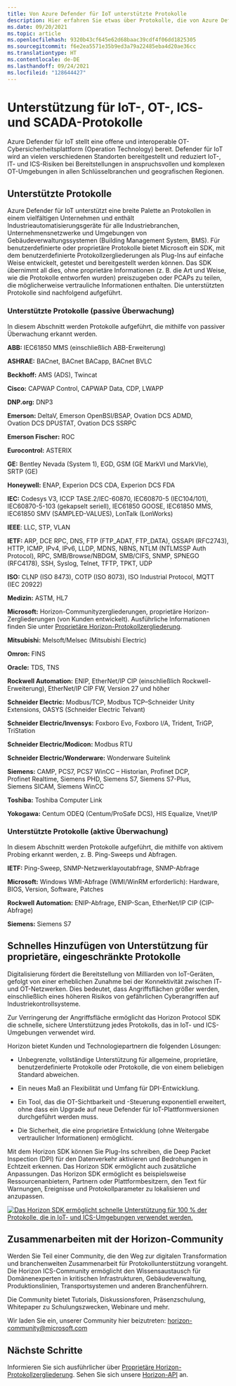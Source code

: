 ```yaml
---
title: Von Azure Defender für IoT unterstützte Protokolle
description: Hier erfahren Sie etwas über Protokolle, die von Azure Defender für IoT unterstützt werden.
ms.date: 09/20/2021
ms.topic: article
ms.openlocfilehash: 9320b43cf645e62d68baac39cdf4f06dd1825305
ms.sourcegitcommit: f6e2ea5571e35b9ed3a79a22485eba4d20ae36cc
ms.translationtype: HT
ms.contentlocale: de-DE
ms.lasthandoff: 09/24/2021
ms.locfileid: "128644427"
---
```

# <a name="support-for-iot-ot-ics-and-scada-protocols"></a>Unterstützung für IoT-, OT-, ICS- und SCADA-Protokolle

Azure Defender für IoT stellt eine offene und interoperable OT-Cybersicherheitsplattform (Operation Technology) bereit. Defender für IoT wird an vielen verschiedenen Standorten bereitgestellt und reduziert IoT-, IT- und ICS-Risiken bei Bereitstellungen in anspruchsvollen und komplexen OT-Umgebungen in allen Schlüsselbranchen und geografischen Regionen.

## <a name="supported-protocols"></a>Unterstützte Protokolle

Azure Defender für IoT unterstützt eine breite Palette an Protokollen in einem vielfältigen Unternehmen und enthält Industrieautomatisierungsgeräte für alle Industriebranchen, Unternehmensnetzwerke und Umgebungen von Gebäudeverwaltungssystemen (Building Management System, BMS). Für benutzerdefinierte oder proprietäre Protokolle bietet Microsoft ein SDK, mit dem benutzerdefinierte Protokollzergliederungen als Plug-Ins auf einfache Weise entwickelt, getestet und bereitgestellt werden können. Das SDK übernimmt all dies, ohne proprietäre Informationen (z. B. die Art und Weise, wie die Protokolle entworfen wurden) preiszugeben oder PCAPs zu teilen, die möglicherweise vertrauliche Informationen enthalten. Die unterstützten Protokolle sind nachfolgend aufgeführt.

### <a name="supported-protocols-passive-monitoring"></a>Unterstützte Protokolle (passive Überwachung)

In diesem Abschnitt werden Protokolle aufgeführt, die mithilfe von passiver Überwachung erkannt werden.

**ABB:** IEC61850 MMS (einschließlich ABB-Erweiterung)

**ASHRAE:** BACnet, BACnet BACapp, BACnet BVLC

**Beckhoff:** AMS (ADS), Twincat 

**Cisco:** CAPWAP Control, CAPWAP Data, CDP, LWAPP

**DNP.org:** DNP3

**Emerson:** DeltaV, Emerson OpenBSI/BSAP, Ovation DCS ADMD, Ovation DCS DPUSTAT, Ovation DCS SSRPC

**Emerson Fischer:** ROC

**Eurocontrol:** ASTERIX

**GE:** Bentley Nevada (System 1), EGD, GSM (GE MarkVI und MarkVIe), SRTP (GE)

**Honeywell:** ENAP, Experion DCS CDA, Experion DCS FDA

**IEC:** Codesys V3, ICCP TASE.2/IEC-60870, IEC60870-5 (IEC104/101), IEC60870-5-103 (gekapselt seriell), IEC61850 GOOSE, IEC61850 MMS, IEC61850 SMV (SAMPLED-VALUES), LonTalk (LonWorks)

**IEEE**: LLC, STP, VLAN

**IETF:** ARP, DCE RPC, DNS, FTP (FTP_ADAT, FTP_DATA), GSSAPI (RFC2743), HTTP, ICMP, IPv4, IPv6, LLDP, MDNS, NBNS, NTLM (NTLMSSP Auth Protocol), RPC, SMB/Browse/NBDGM, SMB/CIFS, SNMP, SPNEGO (RFC4178), SSH, Syslog, Telnet, TFTP, TPKT, UDP

**ISO:** CLNP (ISO 8473), COTP (ISO 8073), ISO Industrial Protocol, MQTT (IEC 20922)

**Medizin:** ASTM, HL7

**Microsoft:** Horizon-Communityzergliederungen, proprietäre Horizon-Zergliederungen (von Kunden entwickelt). Ausführliche Informationen finden Sie unter [Proprietäre Horizon-Protokollzergliederung](references-horizon-sdk.md).

**Mitsubishi:** Melsoft/Melsec (Mitsubishi Electric)

**Omron:** FINS

**Oracle:** TDS, TNS

**Rockwell Automation:** ENIP, EtherNet/IP CIP (einschließlich Rockwell-Erweiterung), EtherNet/IP CIP FW, Version 27 und höher

**Schneider Electric:** Modbus/TCP, Modbus TCP–Schneider Unity Extensions, OASYS (Schneider Electric Telvant) 

**Schneider Electric/Invensys:** Foxboro Evo, Foxboro I/A, Trident, TriGP, TriStation

**Schneider Electric/Modicon:** Modbus RTU

**Schneider Electric/Wonderware:** Wonderware Suitelink

**Siemens:** CAMP, PCS7, PCS7 WinCC – Historian, Profinet DCP, Profinet Realtime, Siemens PHD, Siemens S7, Siemens S7-Plus, Siemens SICAM, Siemens WinCC

**Toshiba:** Toshiba Computer Link

**Yokogawa:** Centum ODEQ (Centum/ProSafe DCS), HIS Equalize, Vnet/IP

### <a name="supported-protocols-active-monitoring"></a>Unterstützte Protokolle (aktive Überwachung)

In diesem Abschnitt werden Protokolle aufgeführt, die mithilfe von aktivem Probing erkannt werden, z. B. Ping-Sweeps und Abfragen.

**IETF:** Ping-Sweep, SNMP-Netzwerklayoutabfrage, SNMP-Abfrage

**Microsoft:** Windows WMI-Abfrage (WMI/WinRM erforderlich): Hardware, BIOS, Version, Software, Patches

**Rockwell Automation:** ENIP-Abfrage, ENIP-Scan, EtherNet/IP CIP (CIP-Abfrage)

**Siemens:** Siemens S7

## <a name="quickly-add-support-for-proprietary-restricted-protocols"></a>Schnelles Hinzufügen von Unterstützung für proprietäre, eingeschränkte Protokolle

Digitalisierung fördert die Bereitstellung von Milliarden von IoT-Geräten, gefolgt von einer erheblichen Zunahme bei der Konnektivität zwischen IT- und OT-Netzwerken. Dies bedeutet, dass Angriffsflächen größer werden, einschließlich eines höheren Risikos von gefährlichen Cyberangriffen auf Industriekontrollsysteme.

Zur Verringerung der Angriffsfläche ermöglicht das Horizon Protocol SDK die schnelle, sichere Unterstützung jedes Protokolls, das in IoT- und ICS-Umgebungen verwendet wird.

Horizon bietet Kunden und Technologiepartnern die folgenden Lösungen:

- Unbegrenzte, vollständige Unterstützung für allgemeine, proprietäre, benutzerdefinierte Protokolle oder Protokolle, die von einem beliebigen Standard abweichen.

- Ein neues Maß an Flexibilität und Umfang für DPI-Entwicklung.

- Ein Tool, das die OT-Sichtbarkeit und -Steuerung exponentiell erweitert, ohne dass ein Upgrade auf neue Defender für IoT-Plattformversionen durchgeführt werden muss.

- Die Sicherheit, die eine proprietäre Entwicklung (ohne Weitergabe vertraulicher Informationen) ermöglicht.

Mit dem Horizon SDK können Sie Plug-Ins schreiben, die Deep Packet Inspection (DPI) für den Datenverkehr aktivieren und Bedrohungen in Echtzeit erkennen. Das Horizon SDK ermöglicht auch zusätzliche Anpassungen. Das Horizon SDK ermöglicht es beispielsweise Ressourcenanbietern, Partnern oder Plattformbesitzern, den Text für Warnungen, Ereignisse und Protokollparameter zu lokalisieren und anzupassen.

[![Das Horizon SDK ermöglicht schnelle Unterstützung für 100 % der Protokolle, die in IoT- und ICS-Umgebungen verwendet werden.](media/concept-supported-protocols/sdk-horizon.png)](media/concept-supported-protocols/sdk-horizon-expanded.png#lightbox)

## <a name="collaborate-with-the-horizon-community"></a>Zusammenarbeiten mit der Horizon-Community

Werden Sie Teil einer Community, die den Weg zur digitalen Transformation und branchenweiten Zusammenarbeit für Protokollunterstützung vorangeht. Die Horizon ICS-Community ermöglicht den Wissensaustausch für Domänenexperten in kritischen Infrastrukturen, Gebäudeverwaltung, Produktionslinien, Transportsystemen und anderen Branchenführern.

Die Community bietet Tutorials, Diskussionsforen, Präsenzschulung, Whitepaper zu Schulungszwecken, Webinare und mehr.

Wir laden Sie ein, unserer Community hier beizutreten: <horizon-community@microsoft.com>

## <a name="next-steps"></a>Nächste Schritte

Informieren Sie sich ausführlicher über [Proprietäre Horizon-Protokollzergliederung](references-horizon-sdk.md).
Sehen Sie sich unsere [Horizon-API](references-horizon-api.md) an.
